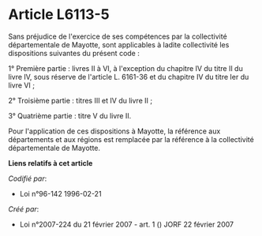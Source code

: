 # Article L6113-5

Sans préjudice de l'exercice de ses compétences par la collectivité départementale de Mayotte, sont applicables à ladite
collectivité les dispositions suivantes du présent code : 

1° Première partie : livres II à VI, à l'exception du chapitre IV du titre II du livre IV, sous réserve de l'article L.
6161-36 et du chapitre IV du titre Ier du livre VI ; 

2° Troisième partie : titres III et IV du livre II ; 

3° Quatrième partie : titre V du livre II. 

Pour l'application de ces dispositions à Mayotte, la référence aux départements et aux régions est remplacée par la référence
à la collectivité départementale de Mayotte.

**Liens relatifs à cet article**

_Codifié par_:

  - Loi n°96-142 1996-02-21

_Créé par_:

  - Loi n°2007-224 du 21 février 2007 - art. 1 () JORF 22 février 2007
